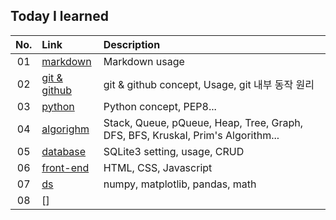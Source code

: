 ## Today I learned

| No.| Link | Description |
|:--:|:--|:--|
| 01 | [markdown](./markdown/)               | Markdown usage |
| 02 | [git & github](./git/)                | git & github concept, Usage, git 내부 동작 원리 |
| 03 | [python](./python/)                   | Python concept, PEP8... |
| 04 | [algorighm](./algorithm)              | Stack, Queue, pQueue, Heap, Tree, Graph, DFS, BFS, Kruskal, Prim's Algorithm... |
| 05 | [database](./dataBase/)               | SQLite3 setting, usage, CRUD |
| 06 | [front-end](./front-end/)             | HTML, CSS, Javascript |
| 07 | [ds](./ds/)                           | numpy, matplotlib, pandas, math |
| 08 | []